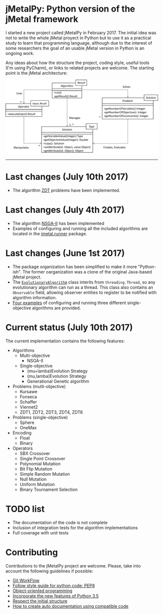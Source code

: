 # jMetalPy: Python version of the jMetal framework

I started a new project called jMetalPy in February 2017. The initial idea was not to write the whole jMetal proyect in Python but to use it as a practical study to learn that programming language, although due to the interest of some researchers the goal of an usable jMetal version in Python is an ongoing work.

Any ideas about how the structure the project, coding style, useful tools (I'm using PyCharm), or links to related projects are welcome. The starting point is the jMetal architecture:

![jMetal architecture](resources/jMetal5UML.png)


---

# Last changes (July 10th 2017)
* The algorithm [ZDT](https://github.com/jMetal/jMetalPy/blob/master/jmetal/problem/multiobjective/zdt.py) problems have been implemented.

# Last changes (July 4th 2017)
* The algorithm [NSGA-II](https://github.com/jMetal/jMetalPy/blob/master/jmetal/algorithm/multiobjective/nsgaii.py) has been implemented
* Examples of configuring and running all the included algorithms are located in the [jmetal.runner](https://github.com/jMetal/jMetalPy/tree/master/jmetal/runner) package.


# Last changes (June 1st 2017)
* The package organization has been simplified to make it more "Python-ish". The former oarganization was a clone of the original Java-based jMetal project.
* The [`EvolutionaryAlgorithm`](https://github.com/jMetal/jMetalPy/blob/master/jmetal/core/algorithm.py) class interits from `threading.Thread`, so any evolutionary algorithm can run as a thread. This class also contains an `Observable` field, allowing observer entities to register to be notified with algorithm information. 
* [Four examples](https://github.com/jMetal/jMetalPy/tree/master/jmetal/runner) of configuring and running three different single-objective algorithms are provided.

# Current status (July 10th 2017)
The current implementation contains the following features: 
* Algorithms
  * Multi-objective
    * NSGA-II
  * Single-objective
    * (mu+lamba)Evolution Strategy
    * (mu,lamba)Evolution Strategy
    * Generational Genetic algorithm
* Problems (multi-objective)
  * Kursawe
  * Fonseca
  * Schaffer
  * Viennet2
  * ZDT1, ZDT2, ZDT3, ZDT4, ZDT6
* Problems (single-objective)
  * Sphere
  * OneMax
* Encoding
  * Float
  * Binary
* Operators
  * SBX Crossover
  * Single Point Crossover
  * Polynomial Mutation
  * Bit Flip Mutation
  * Simple Random Mutation
  * Null Mutation
  * Uniform Mutation
  * Binary Tournament Selection

# TODO list
* The documentation of the code is not complete
* Inclusion of integration tests for the algorithm implementations
* Full coverage with unit tests

# Contributing
  Contributions to the jMetalPy project are welcome. Please, take into account the following guidelines if possible:

  - [Git WorkFlow](resources/pages/workflow_git.md)
  - [Follow style guide for python code: PEP8](resources/pages/code_style.md)
  - [Object-oriented programming](resources/pages/poo.md)
  - [Incorporate the new features of Python 3.5](resources/pages/features_python3.md)
  - [Respect the initial structure](resources/pages/project_structure.md)
  - [How to create auto documentation using compatible code](resources/pages/auto_doc.md)
